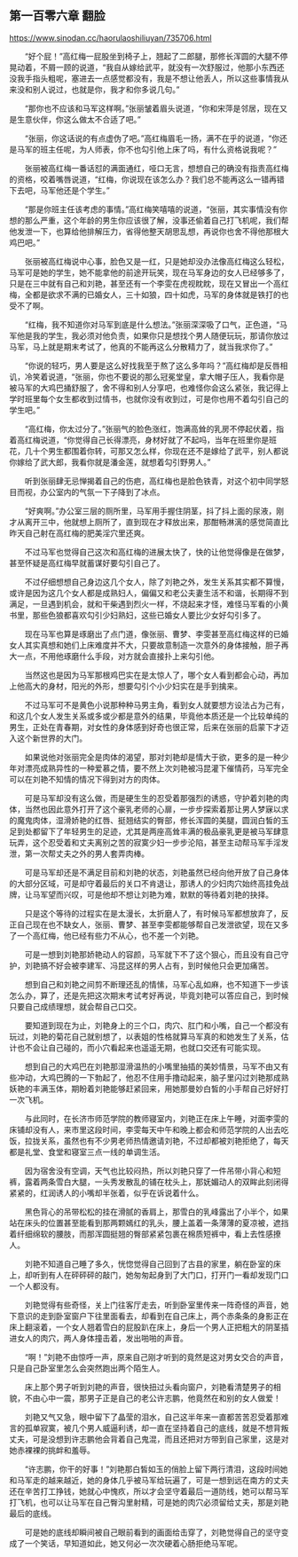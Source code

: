 ## 第一百零六章 翻脸

https://www.sinodan.cc/haorulaoshiliuyan/735706.html

　　“好个屁！”高红梅一屁股坐到椅子上，翘起了二郎腿，那修长浑圆的大腿不停晃动着，不屑一顾的说道，“我自从嫁给武平，就没有一次舒服过，他那小东西还没我手指头粗呢，塞进去一点感觉都没有，我是不想让他丢人，所以这些事情我从来没和别人说过，也就是你，我才和你多说几句。”

　　“那你也不应该和马军这样啊。”张丽皱着眉头说道，“你和宋萍是邻居，现在又是生意伙伴，你这么做太不合适了吧。”

　　“张丽，你这话说的有点虚伪了吧。”高红梅眉毛一扬，满不在乎的说道，“你还是马军的班主任呢，为人师表，你不也勾引他上床了吗，有什么资格说我呢？”

　　张丽被高红梅一番话怼的满面通红，哑口无言，想想自己的确没有指责高红梅的资格，咬着嘴唇说道，“红梅，你说现在该怎么办？我们总不能再这么一错再错下去吧，马军他还是个学生。”

　　“那是你班主任该考虑的事情。”高红梅笑嘻嘻的说道，“张丽，其实事情没有你想的那么严重，这个年龄的男生你应该很了解，没事还偷着自己打飞机呢，我们帮他发泄一下，也算给他排解压力，省得他整天胡思乱想，再说你也舍不得他那根大鸡巴吧。”

　　张丽被高红梅说中心事，脸色又是一红，只是她却没办法像高红梅这么轻松，马军可是她的学生，她不能拿他的前途开玩笑，现在马军身边的女人已经够多了，只是在三中就有自己和刘艳，甚至还有一个李雯在虎视眈眈，现在又冒出一个高红梅，全都是欲求不满的已婚女人，三十如狼，四十如虎，马军的身体就是铁打的也受不了啊。

　　“红梅，我不知道你对马军到底是什么想法。”张丽深深吸了口气，正色道，“马军他是我的学生，我必须对他负责，如果你只是想找个男人随便玩玩，那请你放过马军，马上就是期末考试了，他真的不能再这么分散精力了，就当我求你了。”

　　“你说的轻巧，男人要是这么好找我至于熬了这么多年吗？”高红梅却是反唇相讥，冷笑着说道，“张丽，你也不要说的那么冠冕堂皇，拿大帽子压人，我看你是被马军的大鸡巴捅舒服了，舍不得和别人分享吧，也难怪你会这么紧张，我记得上学时班里每个女生都收到过情书，也就你没有收到过，可是你也用不着勾引自己的学生吧。”

　　“高红梅，你太过分了。”张丽气的脸色涨红，饱满高耸的乳房不停起伏着，指着高红梅说道，“你觉得自己长得漂亮，身材好就了不起吗，当年在班里你是班花，几十个男生都围着你转，可那又怎么样，你现在还不是嫁给了武平，别人都说你嫁给了武大郎，我看你就是潘金莲，就想着勾引野男人。”

　　听到张丽肆无忌惮揭着自己的伤疤，高红梅也是脸色铁青，对这个初中同学怒目而视，办公室内的气氛一下子降到了冰点。

　　“好爽啊。”办公室三层的厕所里，马军用手握住阴茎，抖了抖上面的尿液，刚才从离开三中，他就想上厕所了，直到现在才释放出来，那酣畅淋漓的感觉简直比昨天自己射在高红梅的肥美淫穴里还爽。

　　不过马军也觉得自己这次和高红梅的进展太快了，快的让他觉得像是在做梦，甚至怀疑是高红梅早就蓄谋好要勾引自己了。

　　不过仔细想想自己身边这几个女人，除了刘艳之外，发生关系其实都不算慢，或许是因为这几个女人都是成熟妇人，偏偏又和老公夫妻生活不和谐，长期得不到满足，一旦遇到机会，就和干柴遇到烈火一样，不烧起来才怪，难怪马军看的小黄书里，那些色狼都喜欢勾引少妇熟妇，这些已婚女人要比少女好勾引多了。

　　现在马军也算是琢磨出了点门道，像张丽、曹梦、李雯甚至高红梅这样的已婚女人其实真想和她们上床难度并不大，只要故意制造一次意外的身体接触，胆子再大一点，不用他琢磨什么手段，对方就会直接扑上来勾引他。

　　当然这也是因为马军那根鸡巴实在是太惊人了，哪个女人看到都会心动，再加上他高大的身材，阳光的外形，想要勾引个小少妇实在是手到擒来。

　　不过马军可不是黄色小说那种种马男主角，看到女人就要想方设法占为己有，和这几个女人发生关系或多或少都是意外的结果，毕竟他本质还是一个比较单纯的男生，正处在青春期，对女性的身体感到好奇也很正常，后来在张丽的启蒙下才迈入这个新世界的大门。

　　如果说他对张丽完全是肉体的渴望，那对刘艳却是情大于欲，更多的是一种少年对漂亮成熟异性的一种爱慕之情，要不然上次刘艳被冯昆灌下催情药，马军完全可以在刘艳不知情的情况下得到对方的肉体。

　　可是马军却没有这么做，而是硬生生的忍受着那强烈的诱惑，守护着刘艳的肉体，当然也因此意外打开了这个豪乳老师的心扉，一步步探索着那让男人梦寐以求的魔鬼肉体，湿滑娇艳的红唇、挺翘结实的臀部，修长浑圆的美腿，圆润白皙的玉足到处都留下了年轻男生的足迹，尤其是两座高耸丰满的极品豪乳更是被马军肆意玩弄，这个忍受着和丈夫离别之苦的寂寞少妇一步步沦陷，甚至主动帮马军手淫发泄，第一次帮丈夫之外的男人套弄肉棒。

　　可是马军却还是不满足目前和刘艳的状态，刘艳虽然已经向他开放了自己身体的大部分区域，可是却守着最后的关口不肯退让，那诱人的少妇肉穴始终高挂免战牌，让马军望而兴叹，可是他却不想让刘艳为难，默默的等待着刘艳的抉择。

　　只是这个等待的过程实在是太漫长，太折磨人了，有时候马军都想放弃了，反正自己现在也不缺女人，张丽、曹梦、甚至李雯都能够帮自己发泄欲望，现在又多了一个高红梅，他已经有些力不从心，也不差一个刘艳。

　　可是一想到刘艳那娇艳动人的容颜，马军就下不了这个狠心，而且没有自己守护，刘艳搞不好会被李建军、冯昆这样的男人占有，到时候他只会更加痛苦。

　　想到自己和刘艳之间剪不断理还乱的情愫，马军心乱如麻，也不知道下一步该怎么办，算了，还是先把这次期末考试考好再说，毕竟刘艳可以答应自己，到时候只要自己成绩理想，就会帮自己口交。

　　要知道到现在为止，刘艳身上的三个口，肉穴、肛门和小嘴，自己一个都没有玩过，刘艳的菊花自己就别想了，以表姐的性格就算马军真的和她发生了关系，估计也不会让自己碰的，而小穴看起来也遥遥无期，也就口交还有可能实现。

　　想到自己的大鸡巴在刘艳那湿滑温热的小嘴里抽插的美妙情景，马军不由又有些冲动，大鸡巴腾的一下勃起了，他忍不住用手撸动起来，脑子里闪过刘艳那成熟妖艳的丰满玉体，期盼着刘艳能够赶紧回来，用她那曼妙白皙的小手帮自己好好打一次飞机。

　　与此同时，在长济市师范学院的教师寝室内，刘艳正在床上午睡，对面李雯的床铺却没有人，来市里这段时间，李雯每天中午和晚上都会和师范学院的人出去吃饭，拉拢关系，虽然也有不少男老师热情邀请刘艳，不过却都被刘艳拒绝了，每天都是礼堂、食堂和寝室三点一线的单调生活。

　　因为宿舍没有空调，天气也比较闷热，所以刘艳只穿了一件吊带小背心和短裤，露着两条雪白大腿，一头秀发散乱的铺在枕头上，那妩媚动人的双眸此刻闭得紧紧的，红润诱人的小嘴却半张着，似乎在诉说着什么。

　　黑色背心的吊带松松的挂在滑腻的香肩上，那雪白的乳峰露出了小半个，如果站在床头的位置甚至能看到那两颗嫣红的乳头，腰上盖着一条薄薄的夏凉被，遮挡着纤细绵软的腰肢，而那浑圆挺翘的臀部紧紧包裹在棉质短裤中，看上去性感撩人。

　　刘艳不知道自己睡了多久，恍惚觉得自己回到了古县的家里，躺在卧室的床上，却听到有人在砰砰砰的敲门，她匆匆起身到了大门口，打开门一看却发现门口一个人都没有。

　　刘艳觉得有些奇怪，关上门往客厅走去，听到卧室里传来一阵奇怪的声音，她下意识的走到卧室窗户下往里面看去，却看到在自己床上，两个赤条条的身影正在床上翻滚着，一个女人翘着雪白的屁股趴在床上，身后一个男人正把粗大的阴茎插进女人的肉穴，两人身体撞击着，发出啪啪的声音。

　　“啊！”刘艳不由惊呼一声，原来自己刚才听到的竟然是这对男女交合的声音，只是自己卧室里怎么会突然跑出两个陌生人。

　　床上那个男子听到刘艳的声音，很快扭过头看向窗户，刘艳看清楚男子的相貌，不由心中一震，那男子正是自己的老公许志鹏，他竟然在和别的女人做爱！

　　刘艳又气又急，眼中留下了晶莹的泪水，自己这半年来一直都苦苦忍受着那难言的孤单寂寞，被几个男人威逼利诱，却一直在坚持着自己的底线，就是不想背叛丈夫，可是没想到许志鹏他会背着自己鬼混，而且还把对方带到自己家里，这是对她赤裸裸的挑衅和羞辱。

　　“许志鹏，你干的好事！”刘艳那白皙如玉的俏脸上留下两行清泪，这段时间她和马军走的越来越近，她的身体几乎被马军给玩遍了，可是一想到远在南方的丈夫还在辛苦打工挣钱，她就心中愧疚，所以才会坚守着最后一道防线，她可以帮马军打飞机，也可以让马军在自己臀沟里射精，可是她的肉穴必须留给丈夫，那是刘艳最后的底线。

　　可是她的底线却瞬间被自己眼前看到的画面给击穿了，刘艳觉得自己的坚守变成了一个笑话，早知道如此，她又何必一次次硬着心肠拒绝马军呢。

